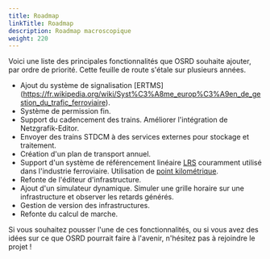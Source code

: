 ```yaml
---
title: Roadmap
linkTitle: Roadmap
description: Roadmap macroscopique
weight: 220
---
```


Voici une liste des principales fonctionnalités que OSRD souhaite ajouter, par ordre de priorité.
Cette feuille de route s'étale sur plusieurs années.

- Ajout du système de signalisation [ERTMS] (https://fr.wikipedia.org/wiki/Syst%C3%A8me_europ%C3%A9en_de_gestion_du_trafic_ferroviaire).
- Système de permission fin.
- Support du cadencement des trains. Améliorer l'intégration de Netzgrafik-Editor.
- Envoyer des trains STDCM à des services externes pour stockage et traitement.
- Création d'un plan de transport annuel.
- Support d'un système de référencement linéaire [LRS](https://fr.wikipedia.org/wiki/Syst%C3%A8me_de_r%C3%A9f%C3%A9rence_lin%C3%A9aire) couramment utilisé dans l'industrie ferroviaire. Utilisation de [point kilométrique](https://fr.wikipedia.org/wiki/Point_kilom%C3%A9trique#Voie_ferr%C3%A9e).
- Refonte de l'éditeur d'infrastructure.
- Ajout d'un simulateur dynamique. Simuler une grille horaire sur une infrastructure et observer les retards générés.
- Gestion de version des infrastructures.
- Refonte du calcul de marche.

Si vous souhaitez pousser l'une de ces fonctionnalités, ou si vous avez des idées sur ce que OSRD pourrait faire à l'avenir, n'hésitez pas à rejoindre le projet !

